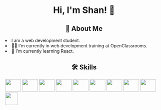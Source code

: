 <h1 align="center">Hi, I'm Shan! 👋</h1>

<h2 align="center">🚀 About Me</h2>
<li>
  I am a web development student.
</li>
<li>
  👩‍💻 I'm currently in web development training at OpenClassrooms.
</li>
<li>
  🌱 I'm currently learning React.
</li>

<h2 align="center">🛠 Skills</h2>
<p>
<img src="https://upload.wikimedia.org/wikipedia/commons/3/38/HTML5_Badge.svg" width="50px" height="40px" />
<img src="https://upload.wikimedia.org/wikipedia/commons/6/62/CSS3_logo.svg" width="50px" height="40px" />
<img src="https://upload.wikimedia.org/wikipedia/commons/b/b2/Bootstrap_logo.svg" width="50px" height="40px" />
<img src="https://upload.wikimedia.org/wikipedia/commons/thumb/9/96/Sass_Logo_Color.svg/768px-Sass_Logo_Color.svg.png?20150315202757" width="50px" height="40px" />
<img src="https://upload.wikimedia.org/wikipedia/commons/9/99/Unofficial_JavaScript_logo_2.svg" width="50px" height="40px" />
<img src="https://upload.wikimedia.org/wikipedia/commons/thumb/a/a7/React-icon.svg/768px-React-icon.svg.png?20220125121207" width="50px" height="40px" />
<img src="https://upload.wikimedia.org/wikipedia/commons/0/09/Wordpress-Logo.svg" width="50px" height="40px" />
<img src="https://upload.wikimedia.org/wikipedia/commons/8/8a/Elementor_icon.svg" width="50px" height="40px" />
<img src="https://upload.wikimedia.org/wikipedia/commons/d/d9/Node.js_logo.svg" width="50px" height="40px" />
<img src="https://upload.wikimedia.org/wikipedia/commons/3/3f/Git_icon.svg" width="40px" height="40px" />
</p>

